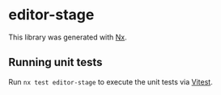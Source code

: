 # editor-stage

This library was generated with [Nx](https://nx.dev).

## Running unit tests

Run `nx test editor-stage` to execute the unit tests via [Vitest](https://vitest.dev/).
